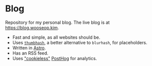 # Blog

Repository for my personal blog. The live blog is at <https://blog.wooseop.kim>.

- Fast and simple, as all websites should be.
- Uses [`thumbhash`](https://github.com/evanw/thumbhash), a better alternative to `blurhash`, for placeholders.
- Written in [Astro](https://github.com/withastro/astro).
- Has an RSS feed.
- Uses ["cookieless"](https://posthog.com/tutorials/cookieless-tracking) [PostHog](https://github.com/PostHog/posthog) for analytics.
